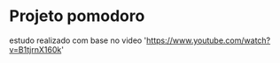 # Projeto pomodoro

estudo realizado com base no video 'https://www.youtube.com/watch?v=B1tjrnX160k'
